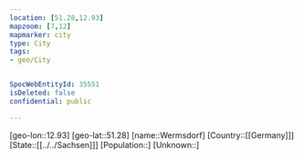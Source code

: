 ```yaml
---
location: [51.28,12.93]
mapzoom: [7,12] 
mapmarker: city 
type: City
tags:
- geo/City


SpocWebEntityId: 35551
isDeleted: false
confidential: public

---
```

[geo-lon::12.93]
[geo-lat::51.28]
[name::Wermsdorf]
[Country::[[Germany]]]
[State::[[../../Sachsen]]]
[Population::]
[Unknown::]

